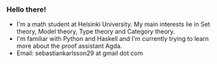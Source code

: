 ### Hello there!

- I'm a math student at Helsinki University. My main interests lie in Set theory, Model theory, Type theory and Category theory.
- I'm familiar with Python and Haskell and I'm currently trying to learn more about the proof assistant Agda.
- Email: sebastiankarlsson29 at gmail dot com
